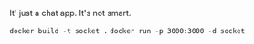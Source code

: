 It' just a chat app. It's not smart.

`docker build -t socket .`
`docker run -p 3000:3000 -d socket`
